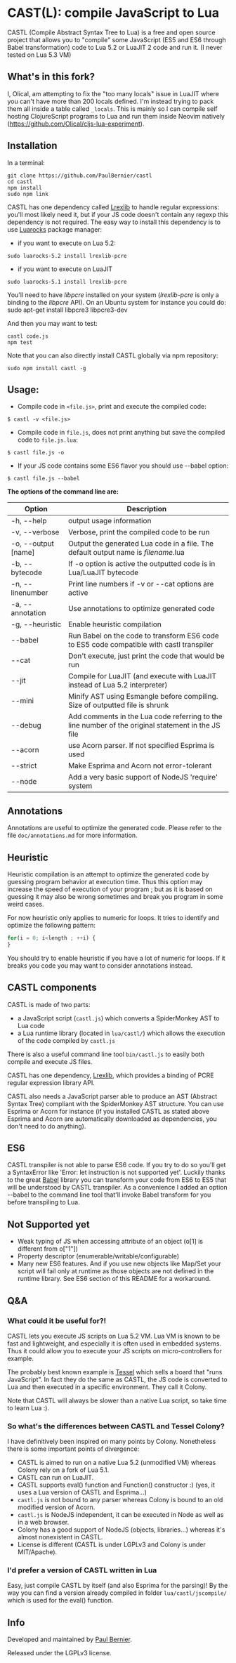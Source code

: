 CAST(L): compile JavaScript to Lua
==========
CASTL (Compile Abstract Syntax Tree to Lua) is a free and open source project that allows you to "compile" some JavaScript (ES5 and ES6 through Babel transformation) code to Lua 5.2 or LuaJIT 2 code and run it. (I never tested on Lua 5.3 VM)

## What's in this fork?

I, Olical, am attempting to fix the "too many locals" issue in LuaJIT where you can't have more than 200 locals defined. I'm instead trying to pack them all inside a table called `_locals`. This is mainly so I can compile self hosting ClojureScript programs to Lua and run them inside Neovim natively (https://github.com/Olical/cljs-lua-experiment).

## Installation

In a terminal:

```
git clone https://github.com/PaulBernier/castl
cd castl
npm install
sudo npm link
```

CASTL has one dependency called [Lrexlib](http://rrthomas.github.io/lrexlib/) to handle regular expressions: you'll most likely need it, but if your JS code doesn't contain any regexp this dependency is not required.
The easy way to install this dependency is to use [Luarocks](https://luarocks.org/) package manager:

* if you want to execute on Lua 5.2:
```
sudo luarocks-5.2 install lrexlib-pcre
```
* if you want to execute on LuaJIT
```
sudo luarocks-5.1 install lrexlib-pcre
```

You'll need to have *libpcre* installed on your system (*lrexlib-pcre* is only a binding to the *libpcre* API).
On an Ubuntu system for instance you could do: sudo apt-get install libpcre3 libpcre3-dev

And then you may want to test:
```
castl code.js
npm test
```

Note that you can also directly install CASTL globally via npm repository:
```
sudo npm install castl -g
```

## Usage:

* Compile code in `<file.js>`, print and execute the compiled code:
```
$ castl -v <file.js>
```

* Compile code in `file.js`, does not print anything but save the compiled code to `file.js.lua`:
```
$ castl file.js -o
```

* If your JS code contains some ES6 flavor you should use --babel option:
```
$ castl file.js --babel
```

**The options of the command line are:**

Option  | Description
------------- | -------------
-h, --help           |output usage information
-v, --verbose        |Verbose, print the compiled code to be run
-o, --output [name]  |Output the generated Lua code in a file. The default output name is _filename_.lua
-b, --bytecode       |If -o option is active the outputted code is in Lua/LuaJIT bytecode
-n, --linenumber     |Print line numbers if -v or --cat options are active
-a, --annotation     |Use annotations to optimize generated code
-g, --heuristic      |Enable heuristic compilation
--babel              |Run Babel on the code to transform ES6 code to ES5 code compatible with castl transpiler
--cat                |Don't execute, just print the code that would be run
--jit                |Compile for LuaJIT (and execute with LuaJIT instead of Lua 5.2 interpreter)
--mini               |Minify AST using Esmangle before compiling. Size of outputted file is shrunk
--debug              |Add comments in the Lua code referring to the line number of the original statement in the JS file
--acorn              |use Acorn parser. If not specified Esprima is used
--strict             |Make Esprima and Acorn not error-tolerant
--node               |Add a very basic support of NodeJS 'require' system

## Annotations

Annotations are useful to optimize the generated code. Please refer to the file ```doc/annotations.md``` for more information.

## Heuristic

Heuristic compilation is an attempt to optimize the generated code by guessing program behavior at execution time.
Thus this option may increase the speed of execution of your program ; but as it is based on guessing it may also be wrong sometimes and break you program in some weird cases.

For now heuristic only applies to numeric for loops. It tries to identify and optimize the following pattern:
```JavaScript
for(i = 0; i<length ; ++i) {
}
```
You should try to enable heuristic if you have a lot of numeric for loops. If it breaks you code you may want to consider annotations instead.

## CASTL components

CASTL is made of two parts:

* a JavaScript script (`castl.js`) which converts a SpiderMonkey AST to Lua code
* a Lua runtime library (located in `lua/castl/`) which allows the execution of the code compiled by `castl.js`

There is also a useful command line tool `bin/castl.js` to easily both compile and execute JS files.

CASTL has one dependency, [Lrexlib](http://rrthomas.github.io/lrexlib/), which provides a binding of PCRE regular expression library API.

CASTL also needs a JavaScript parser able to produce an AST (Abstract Syntax Tree) compliant with the SpiderMonkey AST structure. You can use Esprima or Acorn for instance (if you installed CASTL as stated above Esprima and Acorn are automatically downloaded as dependencies, you don't need to do anything).

## ES6

CASTL transpiler is not able to parse ES6 code. If you try to do so you'll get a SyntaxError like 'Error: let instruction is not supported yet'. Luckily thanks to the great  [Babel](https://babeljs.io/) library you can transform your code from ES6 to ES5 that will be understood by CASTL transpiler. As a convenience I added an option --babel to the command line tool that'll invoke Babel transform for you before transpiling to Lua.

## Not Supported yet

* Weak typing of JS when accessing attribute of an object (o[1] is different from o["1"])
* Property descriptor (enumerable/writable/configurable)
* Many new ES6 features. And if you use new objects like Map/Set your script will fail only at runtime as those objects are not defined in the runtime library. See ES6 section of this README for a workaround.

## Q&A

### What could it be useful for?!

CASTL lets you execute JS scripts on Lua 5.2 VM. Lua VM is known to be fast and lightweight, and especially it is often used in embedded systems. Thus it could allow you to execute your JS scripts on micro-controllers for example.

The probably best known example is [Tessel](https://tessel.io/) which sells a board that "runs JavaScript". In fact they do the same as CASTL, the JS code is converted to Lua and then executed in a specific environment. They call it Colony.

Note that CASTL will always be slower than a native Lua script, so take time to learn Lua :).

### So what's the differences between CASTL and Tessel Colony?

I have definitively been inspired on many points by Colony. Nonetheless there is some important points of divergence:

* CASTL is aimed to run on a native Lua 5.2 (unmodified VM) whereas Colony rely on a fork of Lua 5.1.
* CASTL can run on LuaJIT.
* CASTL supports eval() function and Function() constructor :) (yes, it uses a Lua version of CASTL and Esprima...)
* `castl.js` is not bound to any parser whereas Colony is bound to an old modified version of Acorn.
* `castl.js` is NodeJS independent, it can be executed in Node as well as in a web browser.
* Colony has a good support of NodeJS (objects, libraries...) whereas it's almost nonexistent in CASTL.
* License is different (CASTL is under LGPLv3 and Colony is under MIT/Apache).

### I'd prefer a version of CASTL written in Lua

Easy, just compile CASTL by itself (and also Esprima for the parsing)! By the way you can find a version already compiled in folder `lua/castl/jscompile/` which is used for the eval() function.

## Info

Developed and maintained by [Paul Bernier](http://www.paulbernier.fr).

Released under the LGPLv3 license.
